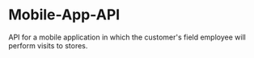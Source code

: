 # Mobile-App-API
API for a mobile application in which the customer's field employee will perform visits to stores.
